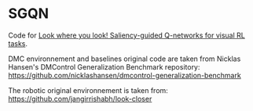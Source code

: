 # SGQN 
Code for [Look where you look! Saliency-guided Q-networks for visual RL tasks](https://arxiv.org/abs/2209.09203).

DMC environnement and baselines original code are taken from Nicklas Hansen's DMControl Generalization Benchmark repository:  
https://github.com/nicklashansen/dmcontrol-generalization-benchmark

The robotic original environnement is taken from:  
https://github.com/jangirrishabh/look-closer
